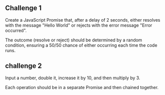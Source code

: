 ## Challenge 1

Create a JavaScript Promise that, after a delay of 2 seconds, either resolves with the message "Hello World" or rejects with the error message "Error occurred".

The outcome (resolve or reject) should be determined by a random condition, ensuring a 50/50 chance of either occurring each time the code runs.

## challenge 2

Input a number, double it, increase it by 10, and then multiply by 3.

Each operation should be in a separate Promise and then chained together.